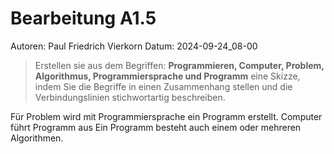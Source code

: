 # Bearbeitung A1.5

Autoren: Paul Friedrich Vierkorn
Datum: 2024-09-24_08-00

> Erstellen sie aus dem Begriffen:
> **Programmieren, Computer, Problem, Algorithmus, Programmiersprache und Programm**
> eine Skizze, indem Sie die Begriffe in einen Zusammenhang stellen und die Verbindungslinien stichwortartig beschreiben.

Für Problem wird mit Programmiersprache ein Programm erstellt.
Computer führt Programm aus
Ein Programm besteht auch einem oder mehreren Algorithmen.
